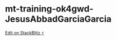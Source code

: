 # mt-training-ok4gwd-JesusAbbadGarciaGarcia

[Edit on StackBlitz ⚡️](https://stackblitz.com/edit/mt-training-ok4gwd)